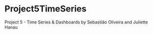 # Project5TimeSeries
Project 5 - Time Series &amp; Dashboards by Sebastião Oliveira and Juliette Hanau
